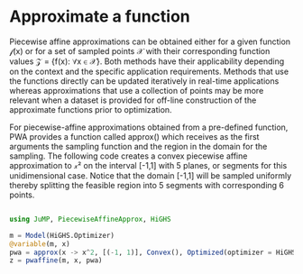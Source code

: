 # Approximate a function
Piecewise affine approximations can be obtained either for a given function 𝒻(x) or for a set of sampled points 𝒳 with their corresponding function values 𝒵 = {f(x): ∀x ∈ 𝒳}. Both methods have their applicability depending on the context and the specific application requirements. Methods that use the functions directly can be updated iteratively in real-time applications whereas approximations that use a collection of points may be more relevant when a dataset is provided for off-line construction of the approximate functions prior to optimization.


For piecewise-affine approximations obtained from a pre-defined function, PWA provides a function called approx() which receives as the first arguments the sampling function and the region in the domain for the sampling. The following code creates a convex piecewise affine approximation to 𝓍² on the interval [-1,1] with 5 planes, or segments for this unidimensional case. Notice that the domain [-1,1] will be sampled uniformly thereby splitting the feasible region into 5 segments with corresponding 6 points.
 
```julia

using JuMP, PiecewiseAffineApprox, HiGHS

m = Model(HiGHS.Optimizer)
@variable(m, x)
pwa = approx(x -> x^2, [(-1, 1)], Convex(), Optimized(optimizer = HiGHS.Optimizer, planes=5))
z = pwaffine(m, x, pwa)
```